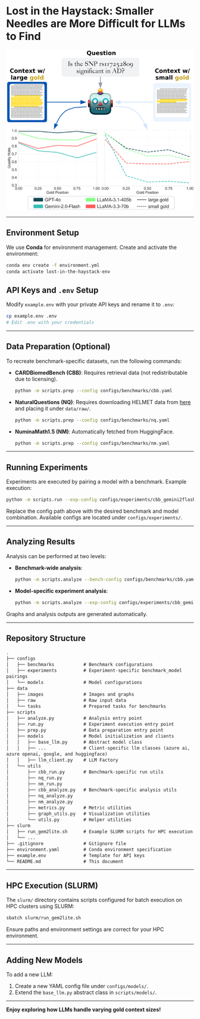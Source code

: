 # Lost in the Haystack: Smaller Needles are More Difficult for LLMs to Find

<div align="center">
  <img src="data/images/main_fig.png" alt="Figure 1" width="600"/>
</div>

---

## Environment Setup

We use **Conda** for environment management. Create and activate the environment:

```bash
conda env create -f environment.yml
conda activate lost-in-the-haystack-env
```

## API Keys and `.env` Setup

Modify `example.env` with your private API keys and rename it to `.env`:

```bash
cp example.env .env
# Edit .env with your credentials
```

---

## Data Preparation (Optional)

To recreate benchmark-specific datasets, run the following commands:

* **CARDBiomedBench (CBB)**: Requires retrieval data (not redistributable due to licensing).

  ```bash
  python -m scripts.prep --config configs/benchmarks/cbb.yaml
  ```

* **NaturalQuestions (NQ)**: Requires downloading HELMET data from [here](https://huggingface.co/datasets/princeton-nlp/HELMET) and placing it under `data/raw/`.

  ```bash
  python -m scripts.prep --config configs/benchmarks/nq.yaml
  ```

* **NuminaMath1.5 (NM)**: Automatically fetched from HuggingFace.

  ```bash
  python -m scripts.prep --config configs/benchmarks/nm.yaml
  ```

---

## Running Experiments

Experiments are executed by pairing a model with a benchmark. Example execution:

```bash
python -m scripts.run --exp-config configs/experiments/cbb_gemini2flash.yaml
```

Replace the config path above with the desired benchmark and model combination. Available configs are located under `configs/experiments/`.

---

## Analyzing Results

Analysis can be performed at two levels:

* **Benchmark-wide analysis**:

  ```bash
  python -m scripts.analyze --bench-config configs/benchmarks/cbb.yaml
  ```

* **Model-specific experiment analysis**:

  ```bash
  python -m scripts.analyze --exp-config configs/experiments/cbb_gemini2flash.yaml
  ```

Graphs and analysis outputs are generated automatically.

---

## Repository Structure

```
.
├── configs
│   ├── benchmarks           # Benchmark configurations
│   ├── experiments          # Experiment-specific benchmark_model pairings
│   └── models               # Model configurations
├── data
│   ├── images               # Images and graphs
│   ├── raw                  # Raw input data
│   └── tasks                # Prepared tasks for benchmarks
├── scripts
│   ├── analyze.py           # Analysis entry point
│   ├── run.py               # Experiment execution entry point
│   ├── prep.py              # Data preparation entry point
│   ├── models               # Model initialization and clients
│   │   ├── base_llm.py      # Abstract model class
│   │   ├── ...              # Client-specific llm classes (azure ai, azure openai, google, and huggingface)
│   │   ├── llm_client.py    # LLM Factory
│   └── utils
│       ├── cbb_run.py       # Benchmark-specific run utils
│       ├── nq_run.py
│       ├── nm_run.py
│       ├── cbb_analyze.py   # Benchmark-specific analysis utils
│       ├── nq_analyze.py
│       ├── nm_analyze.py
│       ├── metrics.py       # Metric utilities
│       ├── graph_utils.py   # Visualization utilities
│       └── utils.py         # Helper utilities
├── slurm
│   ├── run_gem2lite.sh      # Example SLURM scripts for HPC execution
│   └── ...
├── .gitignore               # Gitignore file
├── environment.yaml         # Conda environment specification
├── example.env              # Template for API keys
└── README.md                # This document
```

---

## HPC Execution (SLURM)

The `slurm/` directory contains scripts configured for batch execution on HPC clusters using SLURM:

```bash
sbatch slurm/run_gem2lite.sh
```

Ensure paths and environment settings are correct for your HPC environment.

---

## Adding New Models

To add a new LLM:

1. Create a new YAML config file under `configs/models/`.
2. Extend the `base_llm.py` abstract class in `scripts/models/`.

---

**Enjoy exploring how LLMs handle varying gold context sizes!**